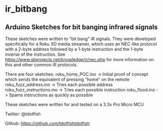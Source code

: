 # ir_bitbang
## Arduino Sketches for bit banging infrared signals

These sketches were written to "bit bang" iR signals.  They were developed specifically for a Roku XD media streamer, 
which uses an NEC-like protocol with a 2-byte address followed by a 1-byte instruction and the 1-byte inverse of the instruction.
See https://www.sbprojects.net/knowledge/ir/nec.php for more information on this and other common iR protocols.

There are four sketches:
roku_home_POC.ino          -> Initial proof of concept which sends the equivalent of pressing "home" on the remote
roku_fuzz_address.ino      -> Tries each possible address
roku_fuzz_instructions.ino -> Tries each possible instruction
roku_flood.ino             -> Spams instructions as quickly as possible

These sketches were written for and tested on a 3.3v Pro Micro MCU

Twitter: @tdotfish

Github:  https://github.com/tdotfishtdotfish
